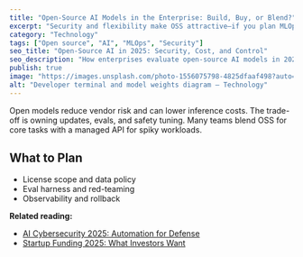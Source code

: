 ```yaml
---
title: "Open-Source AI Models in the Enterprise: Build, Buy, or Blend?"
excerpt: "Security and flexibility make OSS attractive—if you plan MLOps and governance early."
category: "Technology"
tags: ["Open source", "AI", "MLOps", "Security"]
seo_title: "Open-Source AI in 2025: Security, Cost, and Control"
seo_description: "How enterprises evaluate open-source AI models in 2025—licensing, compliance, MLOps, and hybrid strategies."
publish: true
image: "https://images.unsplash.com/photo-1556075798-4825dfaaf498?auto=format&fit=crop&w=800&h=500&q=80"
alt: "Developer terminal and model weights diagram – Technology"
---
```


Open models reduce vendor risk and can lower inference costs. The trade-off is owning updates, evals, and safety tuning.
Many teams blend OSS for core tasks with a managed API for spiky workloads.

## What to Plan
- License scope and data policy  
- Eval harness and red-teaming  
- Observability and rollback

**Related reading:**  
- [AI Cybersecurity 2025: Automation for Defense](https://spherevista360.com/ai-cybersecurity-automation/)  
- [Startup Funding 2025: What Investors Want](https://spherevista360.com/startup-funding-2025/)
